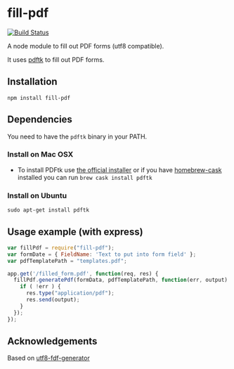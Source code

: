 # fill-pdf

[![Build Status](https://travis-ci.org/dommmel/fill-pdf.svg?branch=master)](https://travis-ci.org/dommmel/fill-pdf)

A node module to fill out PDF forms (utf8 compatible).

It uses [pdftk](http://www.pdflabs.com/tools/pdftk-the-pdf-toolkit/) to fill out PDF forms.

## Installation
    npm install fill-pdf
 
## Dependencies
You need to have the ```pdftk``` binary in your PATH.


### Install on Mac OSX

* To install PDFtk use [the official installer](http://www.pdflabs.com/tools/pdftk-server/) or if you have [homebrew-cask](https://github.com/phinze/homebrew-cask) installed you can run ```brew cask install pdftk```

### Install on Ubuntu
```sudo apt-get install pdftk```

## Usage example (with express)

```javascript
var fillPdf = require("fill-pdf");
var formDate = { FieldName: 'Text to put into form field' };
var pdfTemplatePath = "templates.pdf";

app.get('/filled_form.pdf', function(req, res) {
  fillPdf.generatePdf(formData, pdfTemplatePath, function(err, output) {
    if ( !err ) {
      res.type("application/pdf");
      res.send(output);
    }
  });
});
```

## Acknowledgements
Based on [utf8-fdf-generator](https://www.npmjs.org/package/utf8-fdf-generator)
